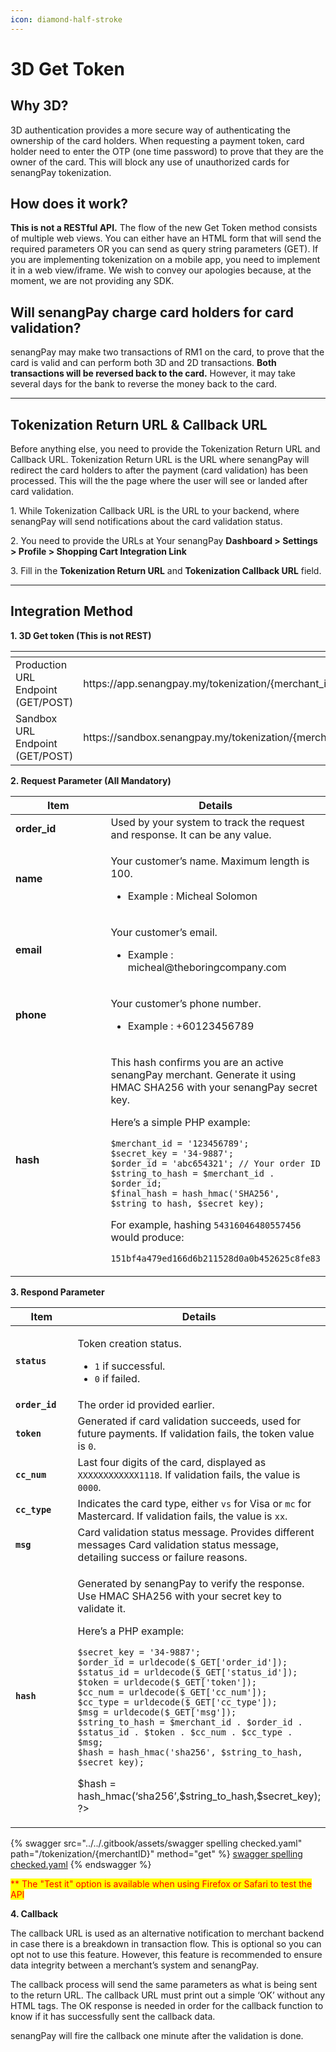 ```yaml
---
icon: diamond-half-stroke
---
```


# 3D Get Token

## **Why 3D?**

3D authentication provides a more secure way of authenticating the ownership of the card holders. When requesting a payment token, card holder need to enter the OTP (one time password) to prove that they are the owner of the card. This will block any use of unauthorized cards for senangPay tokenization.

## **How does it work?**

**This is not a RESTful API.** The flow of the new Get Token method consists of multiple web views. You can either have an HTML form that will send the required parameters OR you can send as query string parameters (GET). If you are implementing tokenization on a mobile app, you need to implement it in a web view/iframe. We wish to convey our apologies because, at the moment, we are not providing any SDK.

## **Will senangPay charge card holders for card validation?**

senangPay may make two transactions of RM1 on the card, to prove that the card is valid and can perform both 3D and 2D transactions. **Both transactions will be reversed back to the card.** However, it may take several days for the bank to reverse the money back to the card.

&#x20;

***

## **Tokenization Return URL & Callback URL**

Before anything else, you need to provide the Tokenization Return URL and Callback URL. Tokenization Return URL is the URL where senangPay will redirect the card holders to after the payment (card validation) has been processed. This will the the page where the user will see or landed after card validation.

1\. While Tokenization Callback URL is the URL to your backend, where senangPay will send notifications about the card validation status.

2\. You need to provide the URLs at Your senangPay **Dashboard > Settings > Profile > Shopping Cart Integration Link**&#x20;

3\. Fill in the **Tokenization Return URL** and **Tokenization Callback URL** field.



***



## **Integration Method**

**1. 3D Get token (This is not REST)**

<table data-header-hidden data-full-width="false"><thead><tr><th></th><th></th></tr></thead><tbody><tr><td>Production URL Endpoint (GET/POST)</td><td>https://app.senangpay.my/tokenization/{merchant_id}</td></tr><tr><td>Sandbox URL Endpoint (GET/POST)</td><td>https://sandbox.senangpay.my/tokenization/{merchant_id}</td></tr></tbody></table>

&#x20;

**2. Request Parameter (All Mandatory)**

<table><thead><tr><th width="233">Item</th><th>Details</th></tr></thead><tbody><tr><td><strong>order_id</strong></td><td>Used by your system to track the request and response. It can be any value.</td></tr><tr><td><strong>name</strong></td><td><p>Your customer’s name. Maximum length is 100.</p><ul><li>Example : Micheal Solomon</li></ul></td></tr><tr><td><strong>email</strong></td><td><p>Your customer’s email.</p><ul><li>Example : micheal@theboringcompany.com</li></ul></td></tr><tr><td><strong>phone</strong></td><td><p>Your customer’s phone number. </p><ul><li>Example : +60123456789</li></ul></td></tr><tr><td><strong>hash</strong></td><td><p>This hash confirms you are an active senangPay merchant. Generate it using HMAC SHA256 with your senangPay secret key.</p><p>Here’s a simple PHP example:</p><pre class="language-php"><code class="lang-php">$merchant_id = '123456789';
$secret_key = '34-9887';
$order_id = 'abc654321'; // Your order ID
$string_to_hash = $merchant_id . $order_id;
$final_hash = hash_hmac('SHA256', $string_to_hash, $secret_key);
</code></pre><p>For example, hashing <code>54316046480557456</code> would produce:</p><p><code>151bf4a479ed166d6b211528d0a0b452625c8fe83</code></p></td></tr></tbody></table>



**3. Respond Parameter**

<table><thead><tr><th width="221">Item</th><th>Details</th></tr></thead><tbody><tr><td><strong><code>status</code></strong></td><td><p>Token creation status.</p><ul><li><code>1</code> if successful.</li><li><code>0</code> if failed.</li></ul></td></tr><tr><td><strong><code>order_id</code></strong></td><td>The order id provided earlier.</td></tr><tr><td><strong><code>token</code></strong></td><td>Generated if card validation succeeds, used for future payments. If validation fails, the token value is <code>0</code>.</td></tr><tr><td><strong><code>cc_num</code></strong></td><td>Last four digits of the card, displayed as <code>XXXXXXXXXXXX1118</code>. If validation fails, the value is <code>0000</code>.</td></tr><tr><td><strong><code>cc_type</code></strong></td><td>Indicates the card type, either <code>vs</code> for Visa or <code>mc</code> for Mastercard. If validation fails, the value is <code>xx</code>.</td></tr><tr><td><strong><code>msg</code></strong></td><td>Card validation status message. Provides different messages Card validation status message, detailing success or failure reasons.</td></tr><tr><td><strong><code>hash</code></strong></td><td><p>Generated by senangPay to verify the response. Use HMAC SHA256 with your secret key to validate it.</p><p>Here’s a PHP example:</p><pre class="language-php"><code class="lang-php">$secret_key = '34-9887';
$order_id = urldecode($_GET['order_id']);
$status_id = urldecode($_GET['status_id']);
$token = urldecode($_GET['token']);
$cc_num = urldecode($_GET['cc_num']);
$cc_type = urldecode($_GET['cc_type']);
$msg = urldecode($_GET['msg']);
$string_to_hash = $merchant_id . $order_id . $status_id . $token . $cc_num . $cc_type . $msg;
$hash = hash_hmac('sha256', $string_to_hash, $secret_key);
</code></pre><p>$hash = hash_hmac(‘sha256’,$string_to_hash,$secret_key);<br>?></p></td></tr></tbody></table>

&#x20;

{% swagger src="../../.gitbook/assets/swagger spelling checked.yaml" path="/tokenization/{merchantID}" method="get" %}
[swagger spelling checked.yaml](<../../.gitbook/assets/swagger spelling checked.yaml>)
{% endswagger %}

<mark style="color:red;">\*\* The "Test it" option is available when using Firefox or Safari to test the API</mark>



**4. Callback**

The callback URL is used as an alternative notification to merchant backend in case there is a breakdown in transaction flow. This is optional so you can opt not to use this feature. However, this feature is recommended to ensure data integrity between a merchant’s system and senangPay.

The callback process will send the same parameters as what is being sent to the return URL. The callback URL must print out a simple ‘OK’ without any HTML tags. The OK response is needed in order for the callback function to know if it has successfully sent the callback data.

senangPay will fire the callback one minute after the validation is done.

